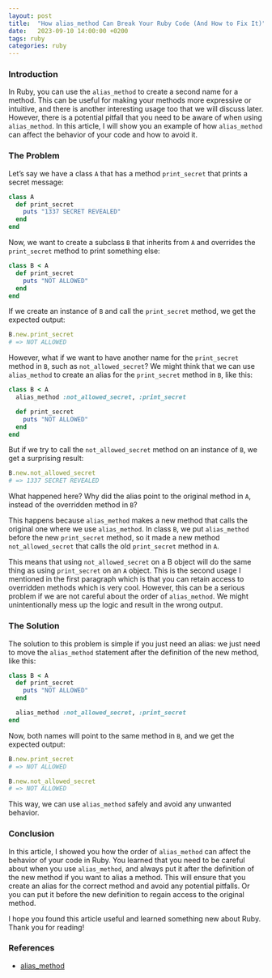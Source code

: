 ```yaml
---
layout: post
title:  "How alias_method Can Break Your Ruby Code (And How to Fix It)"
date:   2023-09-10 14:00:00 +0200
tags: ruby
categories: ruby
---
```


### Introduction

In Ruby, you can use the `alias_method` to create a second name for a method. This can be useful for making your methods more expressive or intuitive, and there is another interesting usage too that we will discuss later. However, there is a potential pitfall that you need to be aware of when using `alias_method`. In this article, I will show you an example of how `alias_method` can affect the behavior of your code and how to avoid it.

### The Problem

Let’s say we have a class `A` that has a method `print_secret` that prints a secret message:

```ruby
class A
  def print_secret
    puts "1337 SECRET REVEALED"
  end
end
```

Now, we want to create a subclass `B` that inherits from `A` and overrides the `print_secret` method to print something else:

```ruby
class B < A
  def print_secret
    puts "NOT ALLOWED"
  end
end
```

If we create an instance of `B` and call the `print_secret` method, we get the expected output:

```ruby
B.new.print_secret
# => NOT ALLOWED
```

However, what if we want to have another name for the `print_secret` method in `B`, such as `not_allowed_secret`? We might think that we can use `alias_method` to create an alias for the `print_secret` method in `B`, like this:

```ruby
class B < A
  alias_method :not_allowed_secret, :print_secret

  def print_secret
    puts "NOT ALLOWED"
  end
end
```

But if we try to call the `not_allowed_secret` method on an instance of `B`, we get a surprising result:

```ruby
B.new.not_allowed_secret
# => 1337 SECRET REVEALED
```

What happened here? Why did the alias point to the original method in `A`, instead of the overridden method in `B`?

This happens because `alias_method` makes a new method that calls the original one where we use `alias_method`. In class `B`, we put `alias_method` before the new `print_secret` method, so it made a new method `not_allowed_secret` that calls the old `print_secret` method in `A`. 

This means that using `not_allowed_secret` on a B object will do the same thing as using `print_secret` on an `A` object.
This is the second usage I mentioned in the first paragraph which is that you can retain access to overridden methods which is very cool. However, this can be a serious problem if we are not careful about the order of `alias_method`. We might unintentionally mess up the logic and result in the wrong output.

### The Solution

The solution to this problem is simple if you just need an alias: we just need to move the `alias_method` statement after the definition of the new method, like this:
```ruby
class B < A
  def print_secret
    puts "NOT ALLOWED"
  end

  alias_method :not_allowed_secret, :print_secret
end
```

Now, both names will point to the same method in `B`, and we get the expected output:
```ruby
B.new.print_secret
# => NOT ALLOWED

B.new.not_allowed_secret
# => NOT ALLOWED
```
This way, we can use `alias_method` safely and avoid any unwanted behavior.

### Conclusion

In this article, I showed you how the order of `alias_method` can affect the behavior of your code in Ruby. You learned that you need to be careful about when you use `alias_method`, and always put it after the definition of the new method if you want to alias a method. This will ensure that you create an alias for the correct method and avoid any potential pitfalls. Or you can put it before the new definition to regain access to the original method.

I hope you found this article useful and learned something new about Ruby. Thank you for reading!

### References

- [alias_method](https://apidock.com/ruby/Module/alias_method)
